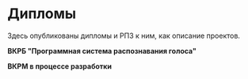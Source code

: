 # Дипломы

Здесь опубликованы дипломы и РПЗ к ним, как описание проектов.

**ВКРБ "Программная система распознавания голоса"**

**ВКРМ в процессе разработки**

